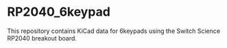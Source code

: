 # RP2040_6keypad
This repository contains KiCad data for 6keypads using the Switch Science RP2040 breakout board.
